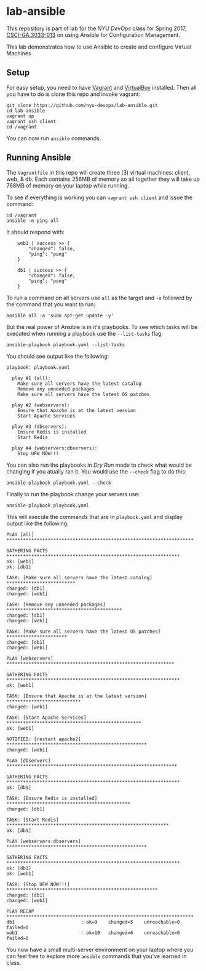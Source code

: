 # lab-ansible
This repository is part of lab for the *NYU DevOps* class for Spring 2017, [CSCI-GA.3033-013](http://cs.nyu.edu/courses/spring17/CSCI-GA.3033-013/) on using Ansible for Configuration Management.

This lab demonstrates how to use Ansible to create and configure Virtual Machines

## Setup

For easy setup, you need to have [Vagrant](https://www.vagrantup.com/) and [VirtualBox](https://www.virtualbox.org/) installed. Then all you have to do is clone this repo and invoke vagrant:

    git clone https://github.com/nyu-devops/lab-ansible.git
    cd lab-ansible
    vagrant up
    vagrant ssh client
    cd /vagrant

You can now run `ansible` commands.

## Running Ansible

The `Vagrantfile` in this repo will create three (3) virtual machines: client, web, & db. Each contains 256MB of memory so all together they will take up 768MB of memory on your laptop while running.

To see if everything is working you can `vagrant ssh client` and issue the command:

    cd /vagrant
    ansible -m ping all

It should respond with:
```
    web1 | success >> {
        "changed": false,
        "ping": "pong"
    }

    db1 | success >> {
        "changed": false,
        "ping": "pong"
    }
```

To run a command on all servers use `all` as the target and `-a` followed by the command that you want to run:

    ansible all -a 'sudo apt-get update -y'

But the real power of Ansible is in it's playbooks. To see which tasks will be executed when running a playbook use the `--list-tasks` flag:

    ansible-playbook playbook.yaml --list-tasks

You should see output like the following:
```
playbook: playbook.yaml

  play #1 (all):
    Make sure all servers have the latest catalog
    Remove any unneeded packages
    Make sure all servers have the latest OS patches

  play #2 (webservers):
    Ensure that Apache is at the latest version
    Start Apache Services

  play #3 (dbservers):
    Ensure Redis is installed
    Start Redis

  play #4 (webservers:dbservers):
    Stop UFW NOW!!!
```
You can also run the playbooks in _Dry Run_ mode to check what would be changing if you atually ran it. You would use the `--check` flag to do this:

    ansible-playbook playbook.yaml --check

Finally to run the playbook change your servers use:

    ansible-playbook playbook.yaml

This will execute the commands that are in `playbook.yaml` and display output like the following:
```
PLAY [all] ********************************************************************

GATHERING FACTS ***************************************************************
ok: [web1]
ok: [db1]

TASK: [Make sure all servers have the latest catalog] *************************
changed: [db1]
changed: [web1]

TASK: [Remove any unneeded packages] ******************************************
changed: [db1]
changed: [web1]

TASK: [Make sure all servers have the latest OS patches] **********************
changed: [db1]
changed: [web1]

PLAY [webservers] *************************************************************

GATHERING FACTS ***************************************************************
ok: [web1]

TASK: [Ensure that Apache is at the latest version] ***************************
changed: [web1]

TASK: [Start Apache Services] *************************************************
ok: [web1]

NOTIFIED: [restart apache2] ***************************************************
changed: [web1]

PLAY [dbservers] **************************************************************

GATHERING FACTS ***************************************************************
ok: [db1]

TASK: [Ensure Redis is installed] *********************************************
changed: [db1]

TASK: [Start Redis] ***********************************************************
ok: [db1]

PLAY [webservers:dbservers] ***************************************************

GATHERING FACTS ***************************************************************
ok: [db1]
ok: [web1]

TASK: [Stop UFW NOW!!!] *******************************************************
changed: [db1]
changed: [web1]

PLAY RECAP ********************************************************************
db1                        : ok=9    changed=5    unreachable=0    failed=0
web1                       : ok=10   changed=6    unreachable=0    failed=0
```

You now have a small multi-server environment on your laptop where you can feel free to explore  more `ansible` commands that you've learned in class.
